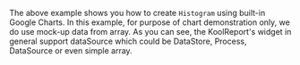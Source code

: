 The above example shows you how to create `Histogram` using built-in Google Charts. In this example, for purpose of chart demonstration only, we do use mock-up data from array. As you can see, the KoolReport's widget in general support dataSource which could be DataStore, Process, DataSource or even simple array.